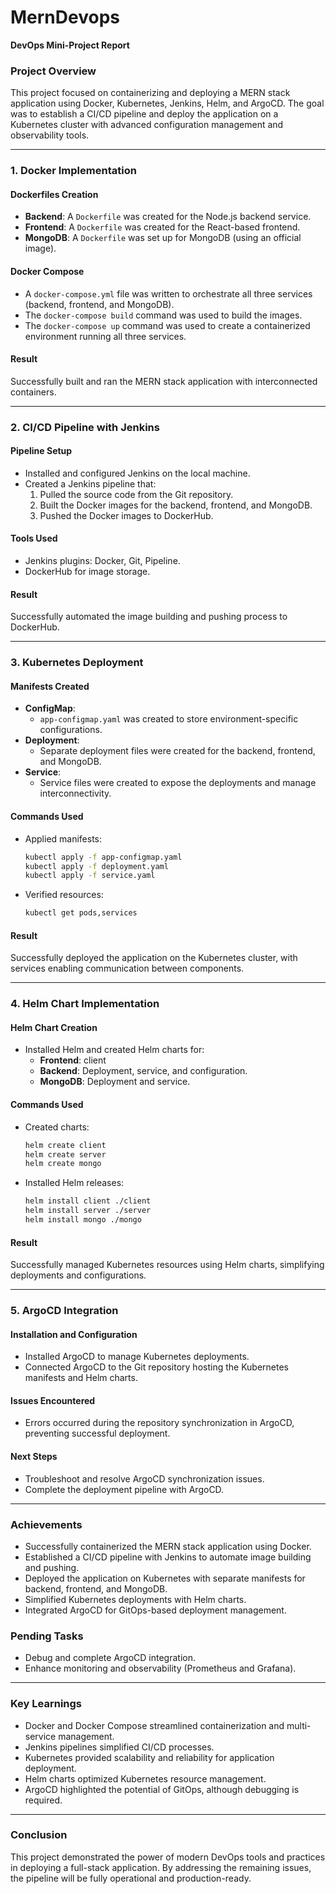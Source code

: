 ﻿# MernDevops
**DevOps Mini-Project Report**

### **Project Overview**
This project focused on containerizing and deploying a MERN stack application using Docker, Kubernetes, Jenkins, Helm, and ArgoCD. The goal was to establish a CI/CD pipeline and deploy the application on a Kubernetes cluster with advanced configuration management and observability tools.

---

### **1. Docker Implementation**

#### **Dockerfiles Creation**
- **Backend**: A `Dockerfile` was created for the Node.js backend service.
- **Frontend**: A `Dockerfile` was created for the React-based frontend.
- **MongoDB**: A `Dockerfile` was set up for MongoDB (using an official image).

#### **Docker Compose**
- A `docker-compose.yml` file was written to orchestrate all three services (backend, frontend, and MongoDB).
- The `docker-compose build` command was used to build the images.
- The `docker-compose up` command was used to create a containerized environment running all three services.

#### **Result**
Successfully built and ran the MERN stack application with interconnected containers.

---

### **2. CI/CD Pipeline with Jenkins**

#### **Pipeline Setup**
- Installed and configured Jenkins on the local machine.
- Created a Jenkins pipeline that:
  1. Pulled the source code from the Git repository.
  2. Built the Docker images for the backend, frontend, and MongoDB.
  3. Pushed the Docker images to DockerHub.

#### **Tools Used**
- Jenkins plugins: Docker, Git, Pipeline.
- DockerHub for image storage.

#### **Result**
Successfully automated the image building and pushing process to DockerHub.

---

### **3. Kubernetes Deployment**

#### **Manifests Created**
- **ConfigMap**:
  - `app-configmap.yaml` was created to store environment-specific configurations.
- **Deployment**:
  - Separate deployment files were created for the backend, frontend, and MongoDB.
- **Service**:
  - Service files were created to expose the deployments and manage interconnectivity.

#### **Commands Used**
- Applied manifests:
  ```bash
  kubectl apply -f app-configmap.yaml
  kubectl apply -f deployment.yaml
  kubectl apply -f service.yaml
  ```
- Verified resources:
  ```bash
  kubectl get pods,services
  ```

#### **Result**
Successfully deployed the application on the Kubernetes cluster, with services enabling communication between components.

---

### **4. Helm Chart Implementation**

#### **Helm Chart Creation**
- Installed Helm and created Helm charts for:
  - **Frontend**: client
  - **Backend**: Deployment, service, and configuration.
  - **MongoDB**: Deployment and service.

#### **Commands Used**
- Created charts:
  ```bash
  helm create client
  helm create server
  helm create mongo
  ```
- Installed Helm releases:
  ```bash
  helm install client ./client
  helm install server ./server
  helm install mongo ./mongo
  ```

#### **Result**
Successfully managed Kubernetes resources using Helm charts, simplifying deployments and configurations.

---

### **5. ArgoCD Integration**

#### **Installation and Configuration**
- Installed ArgoCD to manage Kubernetes deployments.
- Connected ArgoCD to the Git repository hosting the Kubernetes manifests and Helm charts.

#### **Issues Encountered**
- Errors occurred during the repository synchronization in ArgoCD, preventing successful deployment.

#### **Next Steps**
- Troubleshoot and resolve ArgoCD synchronization issues.
- Complete the deployment pipeline with ArgoCD.

---

### **Achievements**
- Successfully containerized the MERN stack application using Docker.
- Established a CI/CD pipeline with Jenkins to automate image building and pushing.
- Deployed the application on Kubernetes with separate manifests for backend, frontend, and MongoDB.
- Simplified Kubernetes deployments with Helm charts.
- Integrated ArgoCD for GitOps-based deployment management.

### **Pending Tasks**
- Debug and complete ArgoCD integration.
- Enhance monitoring and observability (Prometheus and Grafana).

---

### **Key Learnings**
- Docker and Docker Compose streamlined containerization and multi-service management.
- Jenkins pipelines simplified CI/CD processes.
- Kubernetes provided scalability and reliability for application deployment.
- Helm charts optimized Kubernetes resource management.
- ArgoCD highlighted the potential of GitOps, although debugging is required.

---

### **Conclusion**
This project demonstrated the power of modern DevOps tools and practices in deploying a full-stack application. By addressing the remaining issues, the pipeline will be fully operational and production-ready.

